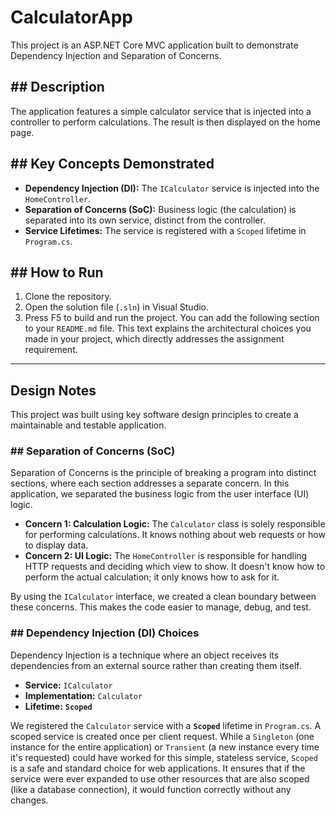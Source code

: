 # CalculatorApp

This project is an ASP.NET Core MVC application built to demonstrate Dependency Injection and Separation of Concerns.

## ## Description

The application features a simple calculator service that is injected into a controller to perform calculations. The result is then displayed on the home page.

## ## Key Concepts Demonstrated

- **Dependency Injection (DI):** The `ICalculator` service is injected into the `HomeController`.
- **Separation of Concerns (SoC):** Business logic (the calculation) is separated into its own service, distinct from the controller.
- **Service Lifetimes:** The service is registered with a `Scoped` lifetime in `Program.cs`.

## ## How to Run

1.  Clone the repository.
2.  Open the solution file (`.sln`) in Visual Studio.
3.  Press F5 to build and run the project.
You can add the following section to your `README.md` file. This text explains the architectural choices you made in your project, which directly addresses the assignment requirement.

---
## Design Notes

This project was built using key software design principles to create a maintainable and testable application.

### ## Separation of Concerns (SoC)

Separation of Concerns is the principle of breaking a program into distinct sections, where each section addresses a separate concern. In this application, we separated the business logic from the user interface (UI) logic.

* **Concern 1: Calculation Logic:** The `Calculator` class is solely responsible for performing calculations. It knows nothing about web requests or how to display data.
* **Concern 2: UI Logic:** The `HomeController` is responsible for handling HTTP requests and deciding which view to show. It doesn't know how to perform the actual calculation; it only knows how to ask for it.

By using the `ICalculator` interface, we created a clean boundary between these concerns. This makes the code easier to manage, debug, and test.

### ## Dependency Injection (DI) Choices

Dependency Injection is a technique where an object receives its dependencies from an external source rather than creating them itself.

* **Service:** `ICalculator`
* **Implementation:** `Calculator`
* **Lifetime:** **`Scoped`**

We registered the `Calculator` service with a **`Scoped`** lifetime in `Program.cs`. A scoped service is created once per client request. While a `Singleton` (one instance for the entire application) or `Transient` (a new instance every time it's requested) could have worked for this simple, stateless service, `Scoped` is a safe and standard choice for web applications. It ensures that if the service were ever expanded to use other resources that are also scoped (like a database connection), it would function correctly without any changes.

